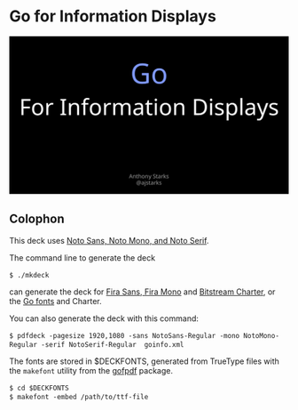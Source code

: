# Go for Information Displays
![](page1.png)

## Colophon

This deck uses [Noto Sans, Noto Mono, and Noto Serif](https://en.wikipedia.org/wiki/Noto_fonts).

The command line to generate the deck

	$ ./mkdeck
	
can generate the deck for [Fira Sans, Fira Mono](https://en.wikipedia.org/wiki/Fira_Sans) and 
[Bitstream Charter](https://en.wikipedia.org/wiki/Bitstream_Charter), or 
the [Go fonts](https://blog.golang.org/go-fonts) and Charter.

You can also generate the deck with this command:

	$ pdfdeck -pagesize 1920,1080 -sans NotoSans-Regular -mono NotoMono-Regular -serif NotoSerif-Regular  goinfo.xml

The fonts are stored in $DECKFONTS, generated from TrueType files with the ```makefont``` utility 
from the [gofpdf](https://github.com/jung-kurt/gofpdf) package.

	$ cd $DECKFONTS
	$ makefont -embed /path/to/ttf-file
	

